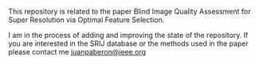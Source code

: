 This repository is related to the paper Blind Image Quality Assessment for Super Resolution via Optimal Feature Selection.

I am in the process of adding and improving the state of the repository. If you are interested in the SRIJ database or the methods used in the paper please contact me
juanpaberon@ieee.org
